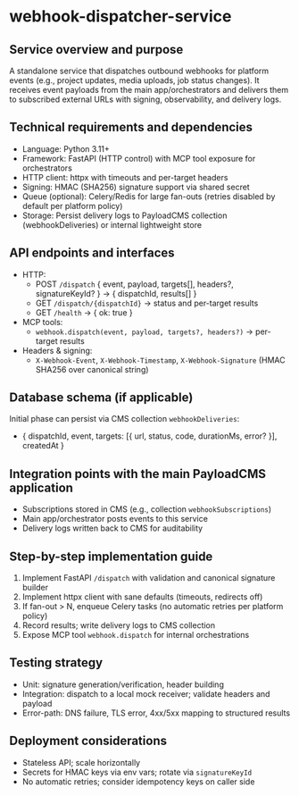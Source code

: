 # webhook-dispatcher-service

## Service overview and purpose
A standalone service that dispatches outbound webhooks for platform events (e.g., project updates, media uploads, job status changes). It receives event payloads from the main app/orchestrators and delivers them to subscribed external URLs with signing, observability, and delivery logs.

## Technical requirements and dependencies
- Language: Python 3.11+
- Framework: FastAPI (HTTP control) with MCP tool exposure for orchestrators
- HTTP client: httpx with timeouts and per-target headers
- Signing: HMAC (SHA256) signature support via shared secret
- Queue (optional): Celery/Redis for large fan-outs (retries disabled by default per platform policy)
- Storage: Persist delivery logs to PayloadCMS collection (webhookDeliveries) or internal lightweight store

## API endpoints and interfaces
- HTTP:
  - POST `/dispatch` { event, payload, targets[], headers?, signatureKeyId? } → { dispatchId, results[] }
  - GET `/dispatch/{dispatchId}` → status and per-target results
  - GET `/health` → { ok: true }
- MCP tools:
  - `webhook.dispatch(event, payload, targets?, headers?)` → per-target results
- Headers & signing:
  - `X-Webhook-Event`, `X-Webhook-Timestamp`, `X-Webhook-Signature` (HMAC SHA256 over canonical string)

## Database schema (if applicable)
Initial phase can persist via CMS collection `webhookDeliveries`:
- { dispatchId, event, targets: [{ url, status, code, durationMs, error? }], createdAt }

## Integration points with the main PayloadCMS application
- Subscriptions stored in CMS (e.g., collection `webhookSubscriptions`)
- Main app/orchestrator posts events to this service
- Delivery logs written back to CMS for auditability

## Step-by-step implementation guide
1. Implement FastAPI `/dispatch` with validation and canonical signature builder
2. Implement httpx client with sane defaults (timeouts, redirects off)
3. If fan-out > N, enqueue Celery tasks (no automatic retries per platform policy)
4. Record results; write delivery logs to CMS collection
5. Expose MCP tool `webhook.dispatch` for internal orchestrations

## Testing strategy
- Unit: signature generation/verification, header building
- Integration: dispatch to a local mock receiver; validate headers and payload
- Error-path: DNS failure, TLS error, 4xx/5xx mapping to structured results

## Deployment considerations
- Stateless API; scale horizontally
- Secrets for HMAC keys via env vars; rotate via `signatureKeyId`
- No automatic retries; consider idempotency keys on caller side


